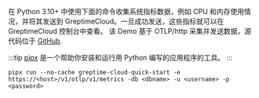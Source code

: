 

在 Python 3.10+ 中使用下面的命令收集系统指标数据，例如 CPU 和内存使用情况，并将其发送到 GreptimeCloud。一旦成功发送，这些指标就可以在 GreptimeCloud 控制台中查看。
该 Demo 基于 OTLP/http 采集并发送数据，源代码位于 [GitHub](https://github.com/GreptimeCloudStarters/quick-start-python).

:::tip
[pipx](https://pypa.github.io/pipx/) 是一个帮助你安装和运行用 Python 编写的应用程序的工具。
:::

```shell
pipx run --no-cache greptime-cloud-quick-start -e https://<host>/v1/otlp/v1/metrics -db <dbname> -u <username> -p <password>
```
